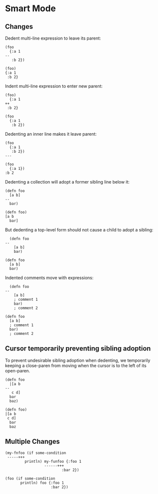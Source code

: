 # Smart Mode

## Changes

Dedent multi-line expression to leave its parent:

```in
(foo
  {:a 1
--
   :b 2})
```

```out
(foo)
{:a 1
 :b 2}
```

Indent multi-line expression to enter new parent:

```in
(foo)
  {:a 1
++
 :b 2}
```

```out
(foo
  {:a 1
   :b 2})
```

Dedenting an inner line makes it leave parent:

```in
(foo
  {:a 1
   :b 2})
---
```

```out
(foo
  {:a 1})
:b 2
```

Dedenting a collection will adopt a former sibling line below it:

```in
(defn foo
  [a b]
--
  bar)
```

```out
(defn foo)
[a b
  bar]
```

But dedenting a top-level form should not cause a child to adopt a sibling:

```in
  (defn foo
--
    [a b]
    bar)
```

```out
(defn foo
  [a b]
  bar)
```

Indented comments move with expressions:

```in
  (defn foo
--
    [a b]
    ; comment 1
    bar)
    ; comment 2
```

```out
(defn foo
  [a b]
  ; comment 1
  bar)
  ; comment 2
```

## Cursor temporarily preventing sibling adoption

To prevent undesirable sibling adoption when dedenting, we temporarily keeping
a close-paren from moving when the cursor is to the left of its open-paren.

```in
(defn foo
  |[a b
--
   c d]
  bar
  baz)
```

```out
(defn foo)
|[a b
 c d]
  bar
  baz
```

## Multiple Changes

```in
(my-fnfoo (if some-condition
 -----+++
         println) my-funfoo {:foo 1
                  ------+++
                          :bar 2})
```

```out
(foo (if some-condition
       println) foo {:foo 1
                     :bar 2})
```
